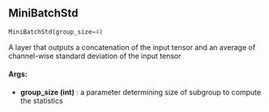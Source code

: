 ## MiniBatchStd
```python
MiniBatchStd(group_size=4)
```
A layer that outputs a concatenation of the input tensor and an average of channel-wise standard deviation of the input tensor

#### Args:

* **group_size (int)** :  a parameter determining size of subgroup to compute the statistics